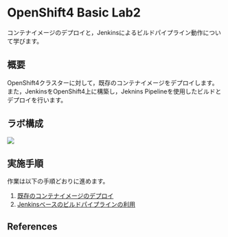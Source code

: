 # OpenShift4 Basic Lab2
コンテナイメージのデプロイと，Jenkinsによるビルドパイプライン動作について学びます。

## 概要

OpenShift4クラスターに対して，既存のコンテナイメージをデプロイします。  
また，JenkinsをOpenShift4上に構築し，Jeknins Pipelineを使用したビルドとデプロイを行います。

## ラボ構成

![](images/XX)

## 実施手順
作業は以下の手順どおりに進めます。

1. [既存のコンテナイメージのデプロイ](1_ocp4-deploy-own-image.md)
2. [Jenkinsベースのビルドパイプラインの利用](2_ocp4-jenkins-pipeline.md)

## References
